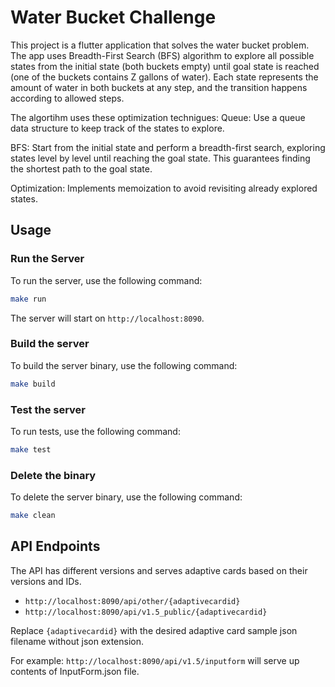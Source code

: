 # Water Bucket Challenge

This project is a flutter application that solves the water bucket problem.  The app uses Breadth-First Search (BFS) algorithm to explore all possible states from the initial state (both buckets empty) until goal state is reached (one of the buckets contains Z gallons of water). Each state represents the amount of water in both buckets at any step, and the transition happens according to allowed steps.

The algortihm uses these optimization technigues:
Queue: Use a queue data structure to keep track of the states to explore.

BFS: Start from the initial state and perform a breadth-first search, exploring states level by level until reaching the goal state. This guarantees finding the shortest path to the goal state.

Optimization: Implements memoization to avoid revisiting already explored states.


## Usage

### Run the Server

To run the server, use the following command:

```bash
make run
```

The server will start on `http://localhost:8090`.

### Build the server

To build the server binary, use the following command:

```bash
make build
```

### Test the server

To run tests, use the following command:

```bash
make test
```

### Delete the binary

To delete the server binary, use the following command:

```bash
make clean
```

## API Endpoints

The API has different versions and serves adaptive cards based on their versions and IDs.

- `http://localhost:8090/api/other/{adaptivecardid}`
- `http://localhost:8090/api/v1.5_public/{adaptivecardid}`

Replace `{adaptivecardid}` with the desired adaptive card sample json filename without json extension.

For example: `http://localhost:8090/api/v1.5/inputform` will serve up contents of InputForm.json file.





